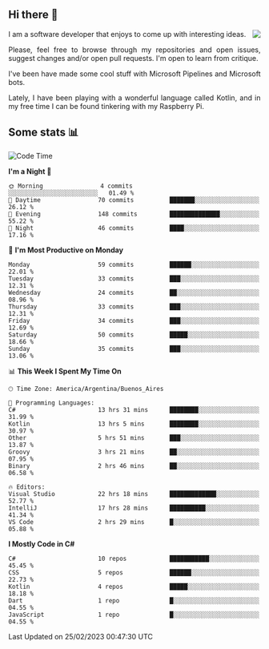 ## Hi there :slightly_smiling_face:

<img src="https://github-readme-stats.vercel.app/api?username=victorgrycuk&show_icons=true&count_private=true&title_color=F7941E&icon_color=F7941E" align="right">

<p align="justify">
I am a software developer that enjoys to come up with interesting ideas.
<p/>

<p align= "justify">
Please, feel free to browse through my repositories and open issues, suggest changes and/or open pull requests. I'm open to learn from critique.
<p/>


<p align= "justify">
I've been have made some cool stuff with Microsoft Pipelines and Microsoft bots.
<p/>

<p align= "justify">
Lately, I have been playing with a wonderful language called Kotlin, and in my free time I can be found tinkering with my Raspberry Pi.
<p/>

## Some stats :bar_chart:
<!--START_SECTION:waka-->
![Code Time](http://img.shields.io/badge/Code%20Time-1%2C425%20hrs%2016%20mins-blue)

**I'm a Night 🦉** 

```text
🌞 Morning                4 commits           ░░░░░░░░░░░░░░░░░░░░░░░░░   01.49 % 
🌆 Daytime                70 commits          ███████░░░░░░░░░░░░░░░░░░   26.12 % 
🌃 Evening                148 commits         ██████████████░░░░░░░░░░░   55.22 % 
🌙 Night                  46 commits          ████░░░░░░░░░░░░░░░░░░░░░   17.16 % 
```
📅 **I'm Most Productive on Monday** 

```text
Monday                   59 commits          ██████░░░░░░░░░░░░░░░░░░░   22.01 % 
Tuesday                  33 commits          ███░░░░░░░░░░░░░░░░░░░░░░   12.31 % 
Wednesday                24 commits          ██░░░░░░░░░░░░░░░░░░░░░░░   08.96 % 
Thursday                 33 commits          ███░░░░░░░░░░░░░░░░░░░░░░   12.31 % 
Friday                   34 commits          ███░░░░░░░░░░░░░░░░░░░░░░   12.69 % 
Saturday                 50 commits          █████░░░░░░░░░░░░░░░░░░░░   18.66 % 
Sunday                   35 commits          ███░░░░░░░░░░░░░░░░░░░░░░   13.06 % 
```


📊 **This Week I Spent My Time On** 

```text
🕑︎ Time Zone: America/Argentina/Buenos_Aires

💬 Programming Languages: 
C#                       13 hrs 31 mins      ████████░░░░░░░░░░░░░░░░░   31.99 % 
Kotlin                   13 hrs 5 mins       ████████░░░░░░░░░░░░░░░░░   30.97 % 
Other                    5 hrs 51 mins       ███░░░░░░░░░░░░░░░░░░░░░░   13.87 % 
Groovy                   3 hrs 21 mins       ██░░░░░░░░░░░░░░░░░░░░░░░   07.95 % 
Binary                   2 hrs 46 mins       ██░░░░░░░░░░░░░░░░░░░░░░░   06.58 % 

🔥 Editors: 
Visual Studio            22 hrs 18 mins      █████████████░░░░░░░░░░░░   52.77 % 
IntelliJ                 17 hrs 28 mins      ██████████░░░░░░░░░░░░░░░   41.34 % 
VS Code                  2 hrs 29 mins       █░░░░░░░░░░░░░░░░░░░░░░░░   05.88 % 
```

**I Mostly Code in C#** 

```text
C#                       10 repos            ███████████░░░░░░░░░░░░░░   45.45 % 
CSS                      5 repos             ██████░░░░░░░░░░░░░░░░░░░   22.73 % 
Kotlin                   4 repos             █████░░░░░░░░░░░░░░░░░░░░   18.18 % 
Dart                     1 repo              █░░░░░░░░░░░░░░░░░░░░░░░░   04.55 % 
JavaScript               1 repo              █░░░░░░░░░░░░░░░░░░░░░░░░   04.55 % 
```




 Last Updated on 25/02/2023 00:47:30 UTC
<!--END_SECTION:waka-->
